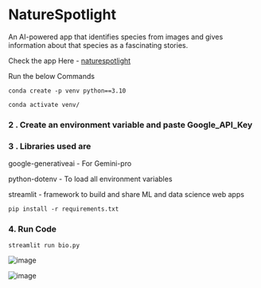 # NatureSpotlight
An AI-powered app that identifies species from images and gives information about that species as a fascinating stories.

Check the app Here - [naturespotlight]([https://naturespotlight.streamlit.app/])   

Run the below Commands
```
conda create -p venv python==3.10
```
``` 
conda activate venv/
 ```
 ### 2 . Create an environment variable and paste Google_API_Key 

### 3 . Libraries used are

google-generativeai - For Gemini-pro

python-dotenv       - To load all environment variables

streamlit           - framework to build and share ML and data science web apps

```
pip install -r requirements.txt
```
 
### 4. Run Code
```
streamlit run bio.py
```

![image](https://github.com/user-attachments/assets/b57d2053-9bb9-4f0e-b91f-fd24d39209dc)

![image](https://github.com/user-attachments/assets/dffcc0a0-7e13-47c6-b4aa-cc2ad346b289)


